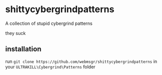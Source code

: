 # shittycybergrindpatterns
A collection of stupid cybergrind patterns

they suck

## installation
run `git clone https://github.com/webmsgr/shittycybergrindpatterns` in your `ULTRAKILL\Cybergrind\Patterns` folder

